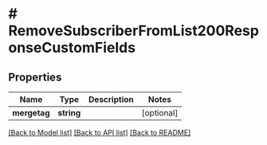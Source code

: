 # # RemoveSubscriberFromList200ResponseCustomFields

## Properties

Name | Type | Description | Notes
------------ | ------------- | ------------- | -------------
**mergetag** | **string** |  | [optional]

[[Back to Model list]](../../README.md#models) [[Back to API list]](../../README.md#endpoints) [[Back to README]](../../README.md)
